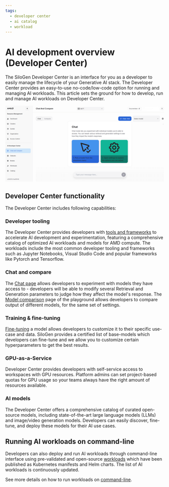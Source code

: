 ```yaml
---
tags:
  - developer center
  - ai catalog
  - workload
---
```


# AI development overview (Developer Center)

The SiloGen Developer Center is an interface for you as a developer to easily manage the lifecycle of your Generative AI stack. The Developer Center provides an easy-to-use no-code/low-code option for running and managing AI workloads. This article sets the ground for how to develop, run and manage AI workloads on Developer Center.

![The introduction page to Developer Center outlines the main chat features.](../img/ai-development/devcenter-introduction.png)

## Developer Center functionality

The Developer Center includes following capabilities:

### Developer tooling

The Developer Center provides developers with [tools and frameworks](./workspaces.md) to accelerate AI development and experimentation, featuring a comprehensive catalog of optimized AI workloads and models for AMD compute. The workloads include the most common developer tooling and frameworks such as Jupyter Notebooks, Visual Studio Code and popular frameworks like Pytorch and Tensorflow.

### Chat and compare

The [Chat page](./inference/chat.md) allows developers to experiment with models they have access to - developers will be able to modify several Retrieval and Generation parameters to judge how they affect the model's response. The [Model comparison](./inference/compare.md) page of the playground allows developers to compare output of different models, for the same set of settings.

### Training & fine-tuning

[Fine-tuning](./training/fine-tuning.md) a model allows developers to customize it to their specific use-case and data. SiloGen provides a certified list of base-models which developers can fine-tune and we allow you to customize certain hyperparameters to get the best results.

### GPU-as-a-Service

Developer Center provides developers with self-service access to workspaces with GPU resources. Platform admins can set project-based quotas for GPU usage so your teams always have the right amount of resources available.

### AI models

The Developer Center offers a comprehensive catalog of curated open-source models, including state-of-the-art large language models (LLMs) and image/video generation models. Developers can easily discover, fine-tune, and deploy these models for their AI use cases.

## Running AI workloads on command-line

Developers can also deploy and run AI workloads through command-line interface using pre-validated and open-source [workloads](https://github.com/silogen/ai-workloads) which have been published as Kubernetes manifests and Helm charts. The list of AI workloads is continuously updated.

See more details on how to run workloads on [command-line](../../../../ai-workloads-manifests/workloads-overview/).
